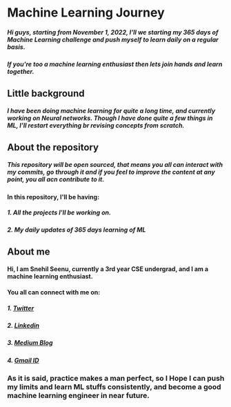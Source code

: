 # Machine Learning Journey
##### Hi guys, starting from November 1, 2022, I'll we starting my 365 days of Machine Learning challenge and push myself to learn daily on a regular basis.
##### If you're too a machine learning enthusiast then lets join hands and learn together.

## Little background
##### I have been doing machine learning for quite a long time, and currently working on Neural networks. Though I have done quite a few things in ML, I'll restart everything br revising concepts from scratch.

## About the repository
##### This repository will be open sourced, that means you all can interact with my commits, go through it and if you feel to improve the content at any point, you all acn contribute to it.
#### In this repository, I'll be having:
##### 1. All the projects I'll be working on.
##### 2. My daily updates of 365 days learning of ML
##### 
## About me
#### Hi, I am Snehil Seenu, currently a 3rd year CSE undergrad, and I am a machine learning enthusiast.
#### You all can connect with me on:
##### 1. [Twitter](https://twitter.com/SnehilSeenu)
##### 2. [Linkedin](https://www.linkedin.com/in/snehilseenu/)
##### 3. [Medium Blog](https://medium.com/@snehilseenu)
##### 4. [Gmail ID](snehilseenu@gmail.com)


### As it is said, practice makes a man perfect, so I Hope I can push my limits and learn ML stuffs consistently, and become a good machine learning engineer in near future.


